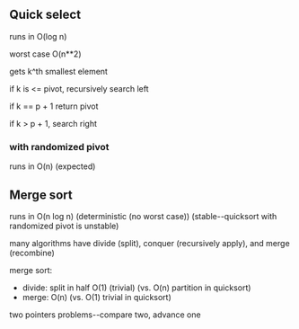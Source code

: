 ## Quick select

runs in O(log n)

worst case O(n**2)

gets k^th smallest element

if k is <= pivot, recursively search left

if k == p + 1 return pivot

if k > p + 1, search right

### with randomized pivot

runs in O(n) (expected)

## Merge sort

runs in O(n log n) (deterministic (no worst case)) (stable--quicksort with randomized pivot is unstable)

many algorithms have divide (split), conquer (recursively apply), and merge (recombine)

merge sort:
* divide: split in half O(1) (trivial) (vs. O(n) partition in quicksort)
* merge: O(n) (vs. O(1) trivial in quicksort)

two pointers problems--compare two, advance one
